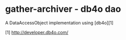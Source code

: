 gather-archiver - db4o dao
==========================
A DataAccessObject implementation using [db4o][1]

[1] http://developer.db4o.com/

